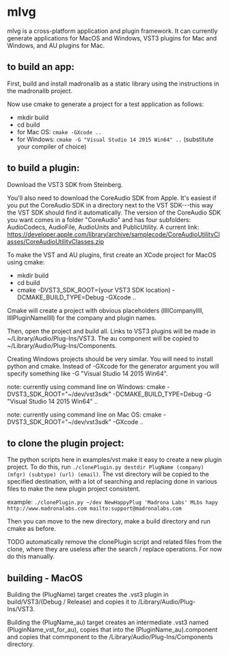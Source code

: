 mlvg
====

mlvg is a cross-platform application and plugin framework. It can currently generate applications for 
MacOS and Windows, VST3 plugins for Mac and Windows, and AU plugins for Mac.


to build an app:
----------------

First, build and install madronalib as a static library using the instructions in the madronalib project.

Now use cmake to generate a project for a test application as follows:
- mkdir build
- cd build
- for Mac OS: `cmake -GXcode ..`
- for Windows: `cmake -G "Visual Studio 14 2015 Win64" ..` (substitute your compiler of choice)


to build a plugin:
------------------

Download the VST3 SDK from Steinberg.

You'll also need to download the CoreAudio SDK from Apple. It's easiest if you put the CoreAudio SDK in a directory next to the VST SDK---this way the VST SDK should find it automatically. The version of the CoreAudio SDK you want comes in a folder "CoreAudio" and has four subfolders: AudioCodecs, AudioFile, AudioUnits and PublicUtility. A current link: https://developer.apple.com/library/archive/samplecode/CoreAudioUtilityClasses/CoreAudioUtilityClasses.zip

To make the VST and AU plugins, first create an XCode project for MacOS using cmake:

- mkdir build
- cd build
- cmake -DVST3_SDK_ROOT=(your VST3 SDK location) -DCMAKE_BUILD_TYPE=Debug -GXcode ..

Cmake will create a project with obvious placeholders (llllCompanyllll, llllPluginNamellll) for the company and plugin names. 

Then, open the project and build all. Links to VST3 plugins will be made in ~/Library/Audio/Plug-Ins/VST3. The au component will be copied to ~/Library/Audio/Plug-Ins/Components.

Creating Windows projects should be very similar. You will need to install python and cmake. Instead of -GXcode for the generator argument you will specify something like -G "Visual Studio 14 2015 Win64".

note: currently using command line on Windows:
cmake -DVST3_SDK_ROOT="~/dev/vst3sdk" -DCMAKE_BUILD_TYPE=Debug -G "Visual Studio 14 2015 Win64" ..

note: currently using command line on Mac OS:
cmake -DVST3_SDK_ROOT="~/dev/vst3sdk" -GXcode ..


to clone the plugin project:
----------------------------

The python scripts here in examples/vst make it easy to create a new plugin project. To do this, run
`./clonePlugin.py destdir PlugName (company) (mfgr) (subtype) (url) (email)`. 
The vst directory will be copied to the specified destination, with a lot of searching and replacing done in various files to make the new plugin project consistent. 

example:
`./clonePlugin.py ~/dev NewHappyPlug 'Madrona Labs' MLbs hapy http://www.madronalabs.com mailto:support@madronalabs.com
`

Then you can move to the new directory, make a build directory and run cmake as before. 

TODO automatically remove the clonePlugin script and related files from the clone, where they are useless after the search / replace operations. For now do this manually.


building - MacOS
----------------

Building the (PlugName) target creates the .vst3 plugin in build/VST3/(Debug / Release) and copies it to /Library/Audio/Plug-Ins/VST3.

Building the (PlugName_au) target creates an intermediate .vst3 named (PluginName_vst_for_au), copies that into the (PluginName_au).component and copies that commponent to the /Library/Audio/Plug-Ins/Components directory. 

